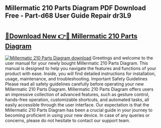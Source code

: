 ## Millermatic 210 Parts Diagram PDF Download Free - Part-d68 User Guide Repair dr3L9

# <h2><a href="http://dfppfe2.blite.top/?on=Millermatic+210+Parts+Diagram">🔗Download New 👉🔴 Millermatic 210 Parts Diagram</a></h2>

[![Millermatic 210 Parts Diagram download](https://i.imgur.com/lujVjoI.png)](http://dfppfe2.blite.top/?on=Millermatic+210+Parts+Diagram)
Greetings and welcome to the user manual for your newly bought Millermatic 210 Parts Diagram. This manual is designed to help you navigate the features and functions of your product with ease. Inside, you will find detailed instructions for installation, usage, maintenance, and troubleshooting. Important Safety Guidelines Please read all safety guidelines carefully before operating your new Millermatic 210 Parts Diagram. Millermatic 210 Parts Diagram offers users an impressive collection of advanced features, such as gesture control, hands-free operation, customizable shortcuts, and automated tasks, all easily accessible through the user interface. Our expectation is that the Millermatic 210 Parts Diagram has been a crucial guide in your journey to becoming proficient in using your new device. In case of any queries or concerns, please do not hesitate to contact our support team.

